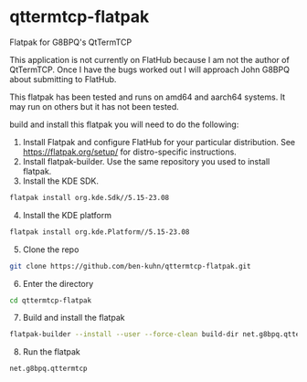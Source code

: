 # qttermtcp-flatpak
Flatpak for G8BPQ's QtTermTCP


This application is not currently on FlatHub because I am not the author of QtTermTCP.  Once I have the bugs worked out I will approach John G8BPQ about submitting to FlatHub.

This flatpak has been tested and runs on amd64 and aarch64 systems.  It may run on others but it has not been tested.

build and install this flatpak you will need to do the following:

1.  Install Flatpak and configure FlatHub for your particular distribution.  See https://flatpak.org/setup/ for distro-specific instructions.
2.  Install flatpak-builder.  Use the same repository you used to install flatpak.
3.  Install the KDE SDK.

```sh
flatpak install org.kde.Sdk//5.15-23.08
```

4.  Install the KDE platform

```sh
flatpak install org.kde.Platform//5.15-23.08
```

5.  Clone the repo

```sh
git clone https://github.com/ben-kuhn/qttermtcp-flatpak.git
```

6.  Enter the directory

```sh
cd qttermtcp-flatpak
```

7.  Build and install the flatpak

```sh
flatpak-builder --install --user --force-clean build-dir net.g8bpq.qttermtcp.yaml
```

8.  Run the flatpak

```sh
net.g8bpq.qttermtcp
```
